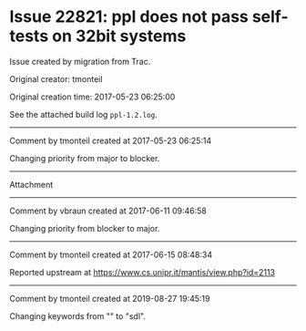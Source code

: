 # Issue 22821: ppl does not pass self-tests on 32bit systems

Issue created by migration from Trac.

Original creator: tmonteil

Original creation time: 2017-05-23 06:25:00

See the attached build log `ppl-1.2.log`.



---

Comment by tmonteil created at 2017-05-23 06:25:14

Changing priority from major to blocker.


---

Attachment


---

Comment by vbraun created at 2017-06-11 09:46:58

Changing priority from blocker to major.


---

Comment by tmonteil created at 2017-06-15 08:48:34

Reported upstream at https://www.cs.unipr.it/mantis/view.php?id=2113


---

Comment by tmonteil created at 2019-08-27 19:45:19

Changing keywords from "" to "sdl".
